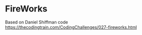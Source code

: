 # FireWorks
Based on Daniel Shiffman code https://thecodingtrain.com/CodingChallenges/027-fireworks.html
